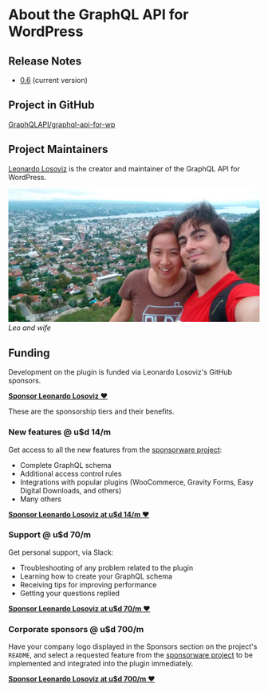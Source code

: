 # About the GraphQL API for WordPress

## Release Notes

- [0.6](release-notes/0.6.md) (current version)

## Project in GitHub

[GraphQLAPI/graphql-api-for-wp](https://github.com/GraphQLAPI/graphql-api-for-wp/)

## Project Maintainers

[Leonardo Losoviz](https://leoloso.com) is the creator and maintainer of the GraphQL API for WordPress.

![Leo and wife](../images/jun-e-leo.jpg)<br/>_Leo and wife_

## Funding

Development on the plugin is funded via Leonardo Losoviz's GitHub sponsors.

**[Sponsor Leonardo Losoviz ❤️](https://github.com/sponsors/leoloso/)**

These are the sponsorship tiers and their benefits.

<!-- ### New features + Instructional videos @ u$d 14/m -->
### New features @ u$d 14/m

Get access to all the new features from the [sponsorware project](https://github.com/GraphQLAPI/graphql-api-for-wp/projects/2):

- Complete GraphQL schema
- Additional access control rules
- Integrations with popular plugins (WooCommerce, Gravity Forms, Easy Digital Downloads, and others)
- Many others

<!-- Also get access to instructional videos, on topics such as:

- How to create a GraphQL schema
- Strategies for caching
- Improving performance
- Evolving the schema -->

**[Sponsor Leonardo Losoviz at u$d 14/m ❤️](https://github.com/sponsors/leoloso/sponsorships?sponsor=leoloso&tier_id=41767&preview=false)**

### Support @ u$d 70/m

Get personal support, via Slack:

- Troubleshooting of any problem related to the plugin
- Learning how to create your GraphQL schema
- Receiving tips for improving performance
- Getting your questions replied

**[Sponsor Leonardo Losoviz at u$d 70/m ❤️](https://github.com/sponsors/leoloso/sponsorships?sponsor=leoloso&tier_id=41769&preview=false)**

### Corporate sponsors @ u$d 700/m

Have your company logo displayed in the Sponsors section on the project's `README`, and select a requested feature from the [sponsorware project](https://github.com/GraphQLAPI/graphql-api-for-wp/projects/2) to be implemented and integrated into the plugin immediately.

**[Sponsor Leonardo Losoviz at u$d 700/m ❤️](https://github.com/sponsors/leoloso/sponsorships?sponsor=leoloso&tier_id=41770&preview=false)**
